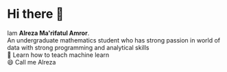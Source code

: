 <!--
**AlrezaAmror/AlrezaAmror** is a ✨ _special_ ✨ repository because its `README.md` (this file) appears on your GitHub profile.

Here are some ideas to get you started:

- 🔭 I’m currently working on ...
- 🌱 I’m currently learning ...
- 👯 I’m looking to collaborate on ...
- 🤔 I’m looking for help with ...
- 💬 Ask me about ...
- 📫 How to reach me: ...
- 😄 Pronouns: ...
- ⚡ Fun fact: ...
-->

# Hi there 👋
 
Iam **Alreza Ma\'rifatul Amror**.<br>
An undergraduate mathematics student who has strong passion in world of data with strong programming and analytical skills<br>
🌱 Learn how to teach machine learn <br>
😄 Call me Alreza 
